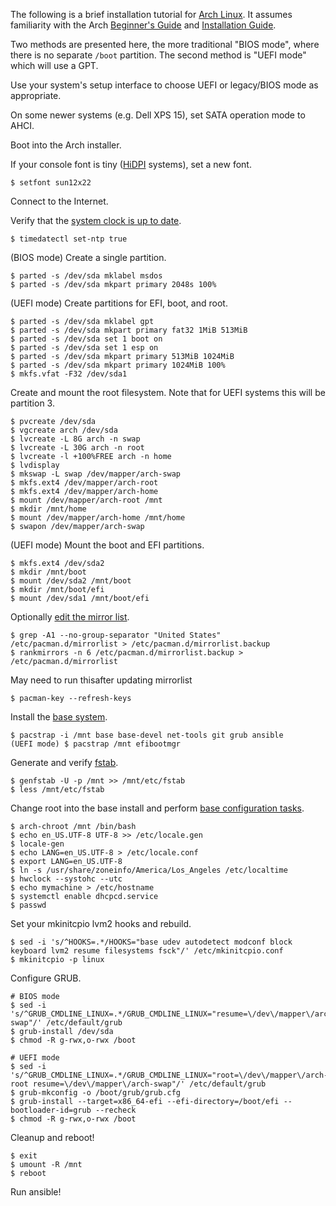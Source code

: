 The following is a brief installation tutorial for [Arch Linux][1]. It assumes
familiarity with the Arch [Beginner's Guide][2] and [Installation Guide][3].

Two methods are presented here, the more traditional "BIOS mode", where
there is no separate `/boot` partition. The second method is "UEFI mode" which
will use a GPT.

Use your system's setup interface to choose UEFI or legacy/BIOS mode as appropriate.

On some newer systems (e.g. Dell XPS 15), set SATA operation mode to AHCI.

Boot into the Arch installer.

If your console font is tiny ([HiDPI][7] systems), set a new font.

    $ setfont sun12x22

Connect to the Internet.

Verify that the [system clock is up to date][8].

    $ timedatectl set-ntp true
    
(BIOS mode) Create a single partition.

    $ parted -s /dev/sda mklabel msdos
    $ parted -s /dev/sda mkpart primary 2048s 100%

(UEFI mode) Create partitions for EFI, boot, and root.

    $ parted -s /dev/sda mklabel gpt
    $ parted -s /dev/sda mkpart primary fat32 1MiB 513MiB
    $ parted -s /dev/sda set 1 boot on
    $ parted -s /dev/sda set 1 esp on
    $ parted -s /dev/sda mkpart primary 513MiB 1024MiB
    $ parted -s /dev/sda mkpart primary 1024MiB 100%
    $ mkfs.vfat -F32 /dev/sda1

Create and mount the root filesystem. Note that for UEFI systems
this will be partition 3.

    $ pvcreate /dev/sda
    $ vgcreate arch /dev/sda
    $ lvcreate -L 8G arch -n swap
    $ lvcreate -L 30G arch -n root
    $ lvcreate -l +100%FREE arch -n home
    $ lvdisplay
    $ mkswap -L swap /dev/mapper/arch-swap
    $ mkfs.ext4 /dev/mapper/arch-root
    $ mkfs.ext4 /dev/mapper/arch-home
    $ mount /dev/mapper/arch-root /mnt
    $ mkdir /mnt/home
    $ mount /dev/mapper/arch-home /mnt/home
    $ swapon /dev/mapper/arch-swap

(UEFI mode) Mount the boot and EFI partitions.

    $ mkfs.ext4 /dev/sda2
    $ mkdir /mnt/boot
    $ mount /dev/sda2 /mnt/boot
    $ mkdir /mnt/boot/efi
    $ mount /dev/sda1 /mnt/boot/efi

Optionally [edit the mirror list][9].

    $ grep -A1 --no-group-separator "United States" /etc/pacman.d/mirrorlist > /etc/pacman.d/mirrorlist.backup
    $ rankmirrors -n 6 /etc/pacman.d/mirrorlist.backup > /etc/pacman.d/mirrorlist

May need to run thisafter updating mirrorlist

    $ pacman-key --refresh-keys

Install the [base system][10].

    $ pacstrap -i /mnt base base-devel net-tools git grub ansible
    (UEFI mode) $ pacstrap /mnt efibootmgr

Generate and verify [fstab][11].

    $ genfstab -U -p /mnt >> /mnt/etc/fstab
    $ less /mnt/etc/fstab

Change root into the base install and perform [base configuration tasks][12].

    $ arch-chroot /mnt /bin/bash
    $ echo en_US.UTF-8 UTF-8 >> /etc/locale.gen
    $ locale-gen
    $ echo LANG=en_US.UTF-8 > /etc/locale.conf
    $ export LANG=en_US.UTF-8
    $ ln -s /usr/share/zoneinfo/America/Los_Angeles /etc/localtime
    $ hwclock --systohc --utc
    $ echo mymachine > /etc/hostname
    $ systemctl enable dhcpcd.service
    $ passwd

Set your mkinitcpio lvm2 hooks and rebuild.

    $ sed -i 's/^HOOKS=.*/HOOKS="base udev autodetect modconf block keyboard lvm2 resume filesystems fsck"/' /etc/mkinitcpio.conf
    $ mkinitcpio -p linux

Configure GRUB.

    # BIOS mode
    $ sed -i 's/^GRUB_CMDLINE_LINUX=.*/GRUB_CMDLINE_LINUX="resume=\/dev\/mapper\/arch-swap"/' /etc/default/grub
    $ grub-install /dev/sda
    $ chmod -R g-rwx,o-rwx /boot

    # UEFI mode
    $ sed -i 's/^GRUB_CMDLINE_LINUX=.*/GRUB_CMDLINE_LINUX="root=\/dev\/mapper\/arch-root resume=\/dev\/mapper\/arch-swap"/' /etc/default/grub
    $ grub-mkconfig -o /boot/grub/grub.cfg
    $ grub-install --target=x86_64-efi --efi-directory=/boot/efi --bootloader-id=grub --recheck
    $ chmod -R g-rwx,o-rwx /boot

Cleanup and reboot!

    $ exit
    $ umount -R /mnt
    $ reboot

Run ansible!


[1]: https://www.archlinux.org/
[2]: https://wiki.archlinux.org/index.php/Beginners'_guide
[3]: https://wiki.archlinux.org/index.php/Installation_guide
[4]: https://wiki.archlinux.org/index.php/Encrypted_LVM#LVM_on_LUKS
[5]: http://www.pavelkogan.com/2014/05/23/luks-full-disk-encryption/
[6]: https://wiki.archlinux.org/index.php/Dm-crypt/Encrypting_an_entire_system#Encrypted_boot_partition_.28GRUB.29
[7]: https://wiki.archlinux.org/index.php/HiDPI
[8]: https://wiki.archlinux.org/index.php/Beginners'_guide#Update_the_system_clock
[9]: https://wiki.archlinux.org/index.php/Beginners'_Guide#Select_a_mirror
[10]: https://wiki.archlinux.org/index.php/Beginners'_Guide#Install_the_base_system
[11]: https://wiki.archlinux.org/index.php/Beginners'_guide#Generate_an_fstab
[12]: https://wiki.archlinux.org/index.php/Beginners'_guide#Configure_the_base_system
